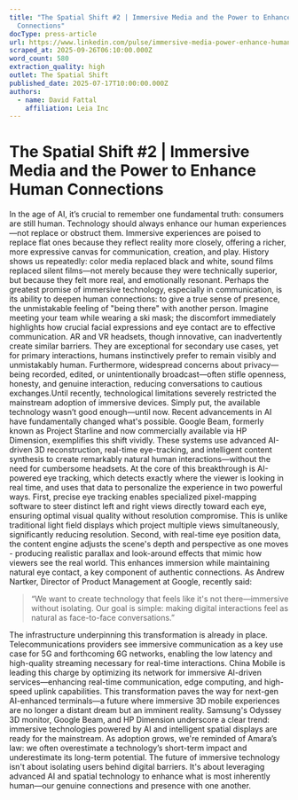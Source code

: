 ```yaml
---
title: "The Spatial Shift #2 | Immersive Media and the Power to Enhance Human
  Connections"
docType: press-article
url: https://www.linkedin.com/pulse/immersive-media-power-enhance-human-connections-david-fattal-lb4sc
scraped_at: 2025-09-26T06:10:00.000Z
word_count: 580
extraction_quality: high
outlet: The Spatial Shift
published_date: 2025-07-17T10:00:00.000Z
authors:
  - name: David Fattal
    affiliation: Leia Inc
---
```


# The Spatial Shift #2 | Immersive Media and the Power to Enhance Human Connections

In the age of AI, it’s crucial to remember one fundamental truth: consumers are still human. Technology should always enhance our human experiences—not replace or obstruct them.
Immersive experiences are poised to replace flat ones because they reflect reality more closely, offering a richer, more expressive canvas for communication, creation, and play. History shows us repeatedly: color media replaced black and white, sound films replaced silent films—not merely because they were technically superior, but because they felt more real, and emotionally resonant.
Perhaps the greatest promise of immersive technology, especially in communication, is its ability to deepen human connections: to give a true sense of presence, the unmistakable feeling of "being there" with another person.
Imagine meeting your team while wearing a ski mask; the discomfort immediately highlights how crucial facial expressions and eye contact are to effective communication. AR and VR headsets, though innovative, can inadvertently create similar barriers. They are exceptional for secondary use cases, yet for primary interactions, humans instinctively prefer to remain visibly and unmistakably human.
Furthermore, widespread concerns about privacy—being recorded, edited, or unintentionally broadcast—often stifle openness, honesty, and genuine interaction, reducing conversations to cautious exchanges.Until recently, technological limitations severely restricted the mainstream adoption of immersive devices. Simply put, the available technology wasn’t good enough—until now.
Recent advancements in AI have fundamentally changed what's possible. Google Beam, formerly known as Project Starline and now commercially available via HP Dimension, exemplifies this shift vividly. These systems use advanced AI-driven 3D reconstruction, real-time eye-tracking, and intelligent content synthesis to create remarkably natural human interactions—without the need for cumbersome headsets.
At the core of this breakthrough is AI-powered eye tracking, which detects exactly where the viewer is looking in real time, and uses that data to personalize the experience in two powerful ways. First, precise eye tracking enables specialized pixel-mapping software to steer distinct left and right views directly toward each eye, ensuring optimal visual quality without resolution compromise. This is unlike traditional light field displays which project multiple views simultaneously, significantly reducing resolution. Second, with real-time eye position data, the content engine adjusts the scene's depth and perspective as one moves - producing realistic parallax and look-around effects that mimic how viewers see the real world. This enhances immersion while maintaining natural eye contact, a key component of authentic connections.
As Andrew Nartker, Director of Product Management at Google, recently said:

> “We want to create technology that feels like it's not there—immersive without isolating. Our goal is simple: making digital interactions feel as natural as face-to-face conversations.”

The infrastructure underpinning this transformation is already in place. Telecommunications providers see immersive communication as a key use case for 5G and forthcoming 6G networks, enabling the low latency and high-quality streaming necessary for real-time interactions. China Mobile is leading this charge by optimizing its network for immersive AI-driven services—enhancing real-time communication, edge computing, and high-speed uplink capabilities. This transformation paves the way for next-gen AI-enhanced terminals—a future where immersive 3D mobile experiences are no longer a distant dream but an imminent reality.
Samsung's Odyssey 3D monitor, Google Beam, and HP Dimension underscore a clear trend: immersive technologies powered by AI and intelligent spatial displays are ready for the mainstream. As adoption grows, we're reminded of Amara’s law: we often overestimate a technology’s short-term impact and underestimate its long-term potential.
The future of immersive technology isn't about isolating users behind digital barriers. It's about leveraging advanced AI and spatial technology to enhance what is most inherently human—our genuine connections and presence with one another.
